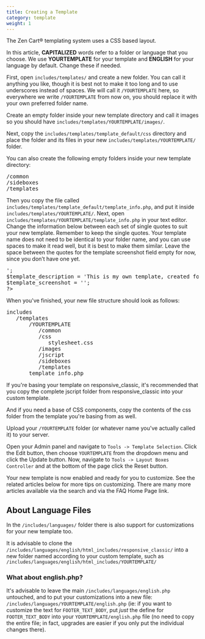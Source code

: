 ```yaml
---
title: Creating a Template 
category: template 
weight: 1
---
```


<div class="article cms_clear restore postcontainer">

The Zen Cart® templating system uses a CSS based layout.

In this article, **CAPITALIZED** words refer to a folder or language that you choose. We use **YOURTEMPLATE** for your template and **ENGLISH** for your language by default. Change these if needed.

First, open 
`includes/templates/`
and create a new folder. You can call it anything you like, though it is best not to make it too long and to use underscores instead of spaces. We will call it `/YOURTEMPLATE` here, so everywhere we write 
`/YOURTEMPLATE` from now on, you should replace it with your own preferred folder name.

Create an empty folder inside your new template directory and call it images so you should have `includes/templates/YOURTEMPLATE/images/`.

Next, copy the `includes/templates/template_default/css` directory and place the folder and its files in your new 
`includes/templates/YOURTEMPLATE/` folder.

You can also create the following empty folders inside your new template directory:

<pre>/common  
/sideboxes  
/templates  
</pre>

Then you copy the file called 
`includes/templates/template_default/template_info.php`, and put it inside 
`includes/templates/YOURTEMPLATE/`.
Next, open 
`includes/templates/YOURTEMPLATE/template_info.php` in your text editor. Change the information below between each set of single quotes to suit your new template. Remember to keep the single quotes. Your template name does not need to be identical to your folder name, and you can use spaces to make it read well, but it is best to make them similar. Leave the space between the quotes for the template screenshot field empty for now, since you don’t have one yet.

<pre><span class="Code"><?php  
$template_name = 'YOURTEMPLATE';  
$template_version = 'Version 1.0';  
$template_author = '<enter your name here>';  
$template_description = 'This is my own template, created for my site at www.example.com';  
$template_screenshot = '';  
?></span>  
</pre>

When you've finished, your new file structure should look as follows:

<pre>includes  
   /templates  
       /YOURTEMPLATE  
          /common  
          /css  
             stylesheet.css  
          /images  
          /jscript  
          /sideboxes  
          /templates  
       template_info.php  
</pre>

If you're basing your template on responsive_classic, it's recommended that you copy the complete jscript folder from responsive_classic into your custom template.

And if you need a base of CSS components, copy the contents of the css folder from the template you're basing from as well.

Upload your `/YOURTEMPLATE` folder (or whatever name you've actually called it) to your server.  

Open your Admin panel and navigate to 
`Tools -> Template Selection`.
Click the Edit button, then choose `YOURTEMPLATE` from the dropdown menu and click the Update button. Now, navigate to 
`Tools -> Layout Boxes Controller`
and at the bottom of the page click the Reset button.

Your new template is now enabled and ready for you to customize. See the related articles below for more tips on customizing. There are many more articles available via the search and via the FAQ Home Page link.  

## About Language Files

In the `/includes/languages/` folder there is also support for customizations for your new template too.

It is advisable to clone the `/includes/languages/english/html_includes/responsive_classic/` into a new folder named according to your custom template, such as `/includes/languages/english/html_includes/YOURTEMPLATE/`

### What about english.php?

It's advisable to leave the main `/includes/languages/english.php` untouched, and to put your customizations into a new file: `/includes/languages/YOURTEMPLATE/english.php` (ie: if you want to customize the text for `FOOTER_TEXT_BODY`, put *just* the define for `FOOTER_TEXT_BODY` into your `YOURTEMPLATE/english.php` file (no need to copy the entire file; in fact, upgrades are easier if you only put the individual changes there).

